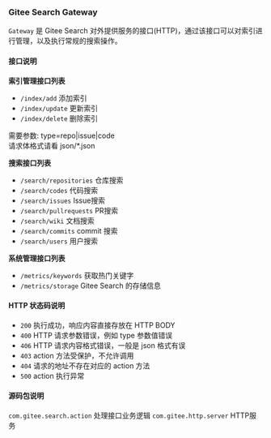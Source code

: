 ### Gitee Search Gateway

`Gateway` 是 Gitee Search 对外提供服务的接口(HTTP)，通过该接口可以对索引进行管理，以及执行常规的搜索操作。

#### 接口说明

**索引管理接口列表**

* `/index/add`  添加索引
* `/index/update`   更新索引
* `/index/delete`   删除索引

需要参数: type=repo|issue|code  
请求体格式请看 json/*.json

**搜索接口列表**

* `/search/repositories`   仓库搜索
* `/search/codes` 代码搜索
* `/search/issues`  Issue搜索
* `/search/pullrequests`    PR搜索
* `/search/wiki` 文档搜索
* `/search/commits` commit 搜索
* `/search/users` 用户搜索

**系统管理接口列表**

* `/metrics/keywords`  获取热门关键字
* `/metrics/storage` Gitee Search 的存储信息

#### HTTP 状态码说明

* `200`  执行成功，响应内容直接存放在 HTTP BODY
* `400`  HTTP 请求参数错误，例如 type 参数值错误
* `406`  HTTP 请求内容格式错误，一般是 json 格式有误
* `403`  action 方法受保护，不允许调用
* `404`  请求的地址不存在对应的 action 方法
* `500`  action 执行异常

#### 源码包说明

`com.gitee.search.action` 处理接口业务逻辑 
`com.gitee.http.server` HTTP服务  
